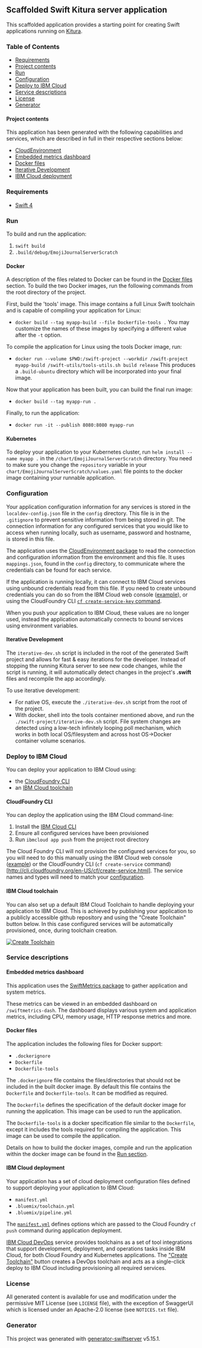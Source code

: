 ## Scaffolded Swift Kitura server application

This scaffolded application provides a starting point for creating Swift applications running on [Kitura](http://www.kitura.io/).

### Table of Contents
* [Requirements](#requirements)
* [Project contents](#project-contents)
* [Run](#run)
* [Configuration](#configuration)
* [Deploy to IBM Cloud](#deploy-to-ibm-cloud)
* [Service descriptions](#service-descriptions)
* [License](#license)
* [Generator](#generator)

#### Project contents
This application has been generated with the following capabilities and services, which are described in full in their respective sections below:

* [CloudEnvironment](#configuration)
* [Embedded metrics dashboard](#embedded-metrics-dashboard)
* [Docker files](#docker-files)
* [Iterative Development](#iterative-development)
* [IBM Cloud deployment](#ibm-cloud-deployment)


### Requirements
* [Swift 4](https://swift.org/download/)

### Run
To build and run the application:
1. `swift build`
1. `.build/debug/EmojiJournalServerScratch`

#### Docker
A description of the files related to Docker can be found in the [Docker files](#docker-files) section. To build the two Docker images, run the following commands from the root directory of the project.

First, build the 'tools' image. This image contains a full Linux Swift toolchain and is capable of compiling your application for Linux:
* `docker build --tag myapp-build --file Dockerfile-tools .`
You may customize the names of these images by specifying a different value after the `-t` option.

To compile the application for Linux using the tools Docker image, run:
* `docker run --volume $PWD:/swift-project --workdir /swift-project myapp-build /swift-utils/tools-utils.sh build release`
This produces a `.build-ubuntu` directory which will be incorporated into your final image.

Now that your application has been built, you can build the final run image:
* `docker build --tag myapp-run .`

Finally, to run the application:
* `docker run -it --publish 8080:8080 myapp-run`


#### Kubernetes
To deploy your application to your Kubernetes cluster, run `helm install --name myapp .` in the `/chart/EmojiJournalServerScratch` directory. You need to make sure you change the `repository` variable in your `chart/EmojiJournalServerScratch/values.yaml` file points to the docker image containing your runnable application.

### Configuration
Your application configuration information for any services is stored in the `localdev-config.json` file in the `config` directory. This file is in the `.gitignore` to prevent sensitive information from being stored in git. The connection information for any configured services that you would like to access when running locally, such as username, password and hostname, is stored in this file.

The application uses the [CloudEnvironment package](https://github.com/IBM-Swift/CloudEnvironment) to read the connection and configuration information from the environment and this file. It uses `mappings.json`, found in the `config` directory, to communicate where the credentials can be found for each service.

If the application is running locally, it can connect to IBM Cloud services using unbound credentials read from this file. If you need to create unbound credentials you can do so from the IBM Cloud web console ([example](https://cloud.ibm.com/docs/services/Cloudant/tutorials/create_service.html#creating-a-service-instance)), or using the CloudFoundry CLI [`cf create-service-key` command](http://cli.cloudfoundry.org/en-US/cf/create-service-key.html).

When you push your application to IBM Cloud, these values are no longer used, instead the application automatically connects to bound services using environment variables.

#### Iterative Development
The `iterative-dev.sh` script is included in the root of the generated Swift project and allows for fast & easy iterations for the developer. Instead of stopping the running Kitura server to see new code changes, while the script is running, it will automatically detect changes in the project's **.swift** files and recompile the app accordingly.

To use iterative development:
* For native OS, execute the `./iterative-dev.sh` script from the root of the project.
* With docker, shell into the tools container mentioned above, and run the `./swift-project/iterative-dev.sh` script.  File system changes are detected using a low-tech infinitely looping poll mechanism, which works in both local OS/filesystem and across host OS->Docker container volume scenarios.

### Deploy to IBM Cloud
You can deploy your application to IBM Cloud using:
* the [CloudFoundry CLI](#cloudfoundry-cli)
* an [IBM Cloud toolchain](#ibm-cloud-toolchain)

#### CloudFoundry CLI
You can deploy the application using the IBM Cloud command-line:
1. Install the [IBM Cloud CLI](https://cloud.ibm.com/docs/cli/index.html)
1. Ensure all configured services have been provisioned
1. Run `ibmcloud app push` from the project root directory

The Cloud Foundry CLI will not provision the configured services for you, so you will need to do this manually using the IBM Cloud web console ([example](https://cloud.ibm.com/docs/services/Cloudant/tutorials/create_service.html#creating-a-service-instance)) or the CloudFoundry CLI (`cf create-service` command)[http://cli.cloudfoundry.org/en-US/cf/create-service.html]. The service names and types will need to match your [configuration](#configuration).

#### IBM Cloud toolchain
You can also set up a default IBM Cloud Toolchain to handle deploying your application to IBM Cloud. This is achieved by publishing your application to a publicly accessible github repository and using the "Create Toolchain" button below. In this case configured services will be automatically provisioned, once, during toolchain creation.

[![Create Toolchain](https://cloud.ibm.com/devops/graphics/create_toolchain_button.png)](https://cloud.ibm.com/devops/setup/deploy/)

### Service descriptions
#### Embedded metrics dashboard
This application uses the [SwiftMetrics package](https://github.com/RuntimeTools/SwiftMetrics) to gather application and system metrics.

These metrics can be viewed in an embedded dashboard on `/swiftmetrics-dash`. The dashboard displays various system and application metrics, including CPU, memory usage, HTTP response metrics and more.
#### Docker files
The application includes the following files for Docker support:
* `.dockerignore`
* `Dockerfile`
* `Dockerfile-tools`

The `.dockerignore` file contains the files/directories that should not be included in the built docker image. By default this file contains the `Dockerfile` and `Dockerfile-tools`. It can be modified as required.

The `Dockerfile` defines the specification of the default docker image for running the application. This image can be used to run the application.

The `Dockerfile-tools` is a docker specification file similar to the `Dockerfile`, except it includes the tools required for compiling the application. This image can be used to compile the application.

Details on how to build the docker images, compile and run the application within the docker image can be found in the [Run section](#run).
#### IBM Cloud deployment
Your application has a set of cloud deployment configuration files defined to support deploying your application to IBM Cloud:
* `manifest.yml`
* `.bluemix/toolchain.yml`
* `.bluemix/pipeline.yml`

The [`manifest.yml`](https://cloud.ibm.com/docs/cloud-foundry/deploy-apps.html#appmanifest) defines options which are passed to the Cloud Foundry `cf push` command during application deployment.

[IBM Cloud DevOps](https://cloud.ibm.com/docs/services/ContinuousDelivery/index.html#cd_getting_started) service provides toolchains as a set of tool integrations that support development, deployment, and operations tasks inside IBM Cloud, for both Cloud Foundry and Kubernetes applications. The ["Create Toolchain"](#deploy-to-ibm-cloud) button creates a DevOps toolchain and acts as a single-click deploy to IBM Cloud including provisioning all required services.


### License
All generated content is available for use and modification under the permissive MIT License (see `LICENSE` file), with the exception of SwaggerUI which is licensed under an Apache-2.0 license (see `NOTICES.txt` file).

### Generator
This project was generated with [generator-swiftserver](https://github.com/IBM-Swift/generator-swiftserver) v5.15.1.
